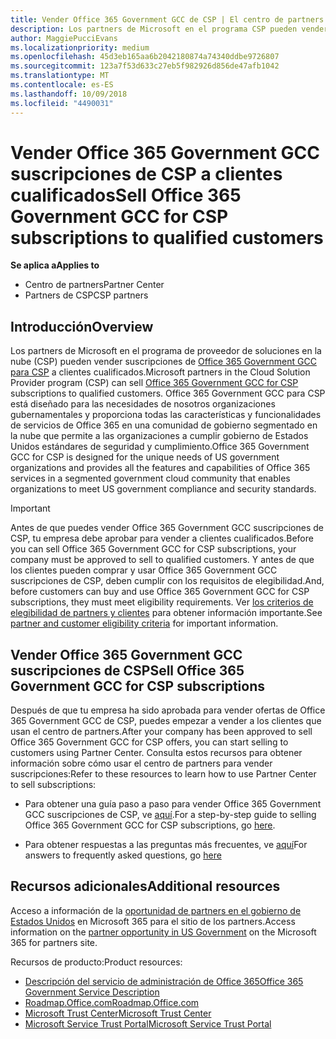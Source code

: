 ```yaml
---
title: Vender Office 365 Government GCC de CSP | El centro de partners
description: Los partners de Microsoft en el programa CSP pueden vender Office 365 Government GCC suscripciones de CSP a clientes cualificados. GCC de gobierno de Office 365 para CSP es un conjunto de servicios de productividad en la nube diseñado para el gobierno de Estados Unidos y contratistas del gobierno en sus capacidades gubernamentales e incluye agencias de defensa de civil y federales de estado, local, tribales, federal.
author: MaggiePucciEvans
ms.localizationpriority: medium
ms.openlocfilehash: 45d3eb165aa6b2042180874a74340ddbe9726807
ms.sourcegitcommit: 123a7f53d633c27eb5f982926d856de47afb1042
ms.translationtype: MT
ms.contentlocale: es-ES
ms.lasthandoff: 10/09/2018
ms.locfileid: "4490031"
---
```

# <a name="sell-office-365-government-gcc-for-csp-subscriptions-to-qualified-customers"></a><span data-ttu-id="250bb-104">Vender Office 365 Government GCC suscripciones de CSP a clientes cualificados</span><span class="sxs-lookup"><span data-stu-id="250bb-104">Sell Office 365 Government GCC for CSP subscriptions to qualified customers</span></span>

**<span data-ttu-id="250bb-105">Se aplica a</span><span class="sxs-lookup"><span data-stu-id="250bb-105">Applies to</span></span>**

-  <span data-ttu-id="250bb-106">Centro de partners</span><span class="sxs-lookup"><span data-stu-id="250bb-106">Partner Center</span></span>
-  <span data-ttu-id="250bb-107">Partners de CSP</span><span class="sxs-lookup"><span data-stu-id="250bb-107">CSP partners</span></span>


## <a name="overview"></a><span data-ttu-id="250bb-108">Introducción</span><span class="sxs-lookup"><span data-stu-id="250bb-108">Overview</span></span>

<span data-ttu-id="250bb-109">Los partners de Microsoft en el programa de proveedor de soluciones en la nube (CSP) pueden vender suscripciones de [Office 365 Government GCC para CSP](https://www.microsoft.com/microsoft-365/partners/governmentforCSP) a clientes cualificados.</span><span class="sxs-lookup"><span data-stu-id="250bb-109">Microsoft partners in the Cloud Solution Provider program (CSP) can sell [Office 365 Government GCC for CSP](https://www.microsoft.com/microsoft-365/partners/governmentforCSP) subscriptions to qualified customers.</span></span> <span data-ttu-id="250bb-110">Office 365 Government GCC para CSP está diseñado para las necesidades de nosotros organizaciones gubernamentales y proporciona todas las características y funcionalidades de servicios de Office 365 en una comunidad de gobierno segmentado en la nube que permite a las organizaciones a cumplir gobierno de Estados Unidos estándares de seguridad y cumplimiento.</span><span class="sxs-lookup"><span data-stu-id="250bb-110">Office 365 Government GCC for CSP is designed for the unique needs of US government organizations and provides all the features and capabilities of Office 365 services in a segmented government cloud community that enables organizations to meet US government compliance and security standards.</span></span> 

>[!IMPORTANT] 
><span data-ttu-id="250bb-111">Antes de que puedes vender Office 365 Government GCC suscripciones de CSP, tu empresa debe aprobar para vender a clientes cualificados.</span><span class="sxs-lookup"><span data-stu-id="250bb-111">Before you can sell Office 365 Government GCC for CSP subscriptions, your company must be approved to sell to qualified customers.</span></span> <span data-ttu-id="250bb-112">Y antes de que los clientes pueden comprar y usar Office 365 Government GCC suscripciones de CSP, deben cumplir con los requisitos de elegibilidad.</span><span class="sxs-lookup"><span data-stu-id="250bb-112">And, before customers can buy and use Office 365 Government GCC for CSP subscriptions, they must meet eligibility requirements.</span></span> <span data-ttu-id="250bb-113">Ver [los criterios de elegibilidad de partners y clientes](csp-gcc-validate.md) para obtener información importante.</span><span class="sxs-lookup"><span data-stu-id="250bb-113">See [partner and customer eligibility criteria](csp-gcc-validate.md) for important information.</span></span>


## <a name="sell-office-365-government-gcc-for-csp-subscriptions"></a><span data-ttu-id="250bb-114">Vender Office 365 Government GCC suscripciones de CSP</span><span class="sxs-lookup"><span data-stu-id="250bb-114">Sell Office 365 Government GCC for CSP subscriptions</span></span>

<span data-ttu-id="250bb-115">Después de que tu empresa ha sido aprobada para vender ofertas de Office 365 Government GCC de CSP, puedes empezar a vender a los clientes que usan el centro de partners.</span><span class="sxs-lookup"><span data-stu-id="250bb-115">After your company has been approved to sell Office 365 Government GCC for CSP offers, you can start selling to customers using Partner Center.</span></span> <span data-ttu-id="250bb-116">Consulta estos recursos para obtener información sobre cómo usar el centro de partners para vender suscripciones:</span><span class="sxs-lookup"><span data-stu-id="250bb-116">Refer to these resources to learn how to use Partner Center to sell subscriptions:</span></span> 

-   <span data-ttu-id="250bb-117">Para obtener una guía paso a paso para vender Office 365 Government GCC suscripciones de CSP, ve [aquí](https://go.microsoft.com/fwlink/?linkid=2007323).</span><span class="sxs-lookup"><span data-stu-id="250bb-117">For a step-by-step guide to selling Office 365 Government GCC for CSP subscriptions, go [here](https://go.microsoft.com/fwlink/?linkid=2007323).</span></span>  

-   <span data-ttu-id="250bb-118">Para obtener respuestas a las preguntas más frecuentes, ve [aquí](https://o365pp.blob.core.windows.net/media/Resources/GCC/Office%20365%20Government%20GCC%20for%20CSP%20Partner%20FAQ.docx)</span><span class="sxs-lookup"><span data-stu-id="250bb-118">For answers to frequently asked questions, go [here](https://o365pp.blob.core.windows.net/media/Resources/GCC/Office%20365%20Government%20GCC%20for%20CSP%20Partner%20FAQ.docx)</span></span>


## <a name="additional-resources"></a><span data-ttu-id="250bb-119">Recursos adicionales</span><span class="sxs-lookup"><span data-stu-id="250bb-119">Additional resources</span></span>

<span data-ttu-id="250bb-120">Acceso a información de la [oportunidad de partners en el gobierno de Estados Unidos](https://www.microsoft.com/microsoft-365/partners/governmentforCSP) en Microsoft 365 para el sitio de los partners.</span><span class="sxs-lookup"><span data-stu-id="250bb-120">Access information on the [partner opportunity in US Government](https://www.microsoft.com/microsoft-365/partners/governmentforCSP) on the Microsoft 365 for partners site.</span></span>

<span data-ttu-id="250bb-121">Recursos de producto:</span><span class="sxs-lookup"><span data-stu-id="250bb-121">Product resources:</span></span>

- [<span data-ttu-id="250bb-122">Descripción del servicio de administración de Office 365</span><span class="sxs-lookup"><span data-stu-id="250bb-122">Office 365 Government Service Description</span></span>](https://technet.microsoft.com/library/mt774581.aspx)
- [<span data-ttu-id="250bb-123">Roadmap.Office.com</span><span class="sxs-lookup"><span data-stu-id="250bb-123">Roadmap.Office.com</span></span>](https://products.office.com/business/office-365-roadmap)
- [<span data-ttu-id="250bb-124">Microsoft Trust Center</span><span class="sxs-lookup"><span data-stu-id="250bb-124">Microsoft Trust Center</span></span>](https://www.microsoft.com/TrustCenter/)
- [<span data-ttu-id="250bb-125">Microsoft Service Trust Portal</span><span class="sxs-lookup"><span data-stu-id="250bb-125">Microsoft Service Trust Portal</span></span>](https://aka.ms/STP)

